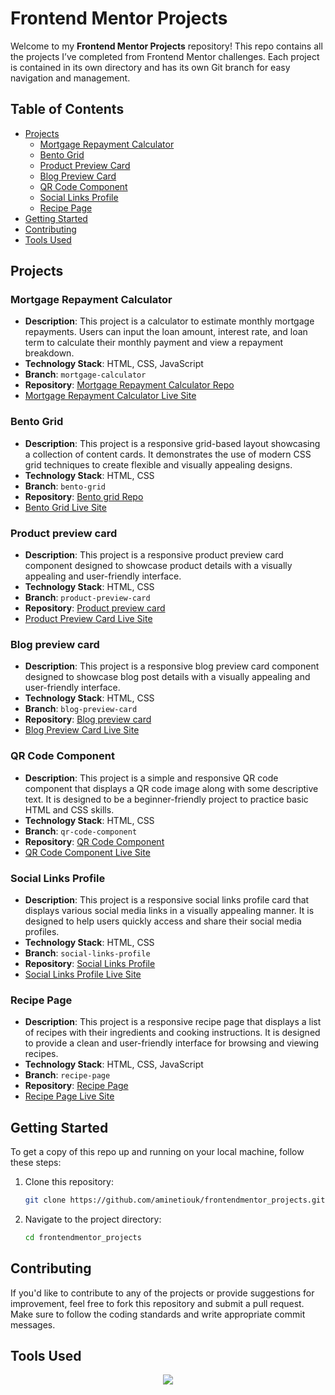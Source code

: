 # Frontend Mentor Projects

Welcome to my **Frontend Mentor Projects** repository! This repo contains all the projects I’ve completed from Frontend Mentor challenges. Each project is contained in its own directory and has its own Git branch for easy navigation and management.

## Table of Contents

- [Projects](#projects)
  - [Mortgage Repayment Calculator](#mortgage-repayment-calculator)
  - [Bento Grid](#bento-grid)
  - [Product Preview Card](#product-preview-card)
  - [Blog Preview Card](#blog-preview-card)
  - [QR Code Component](#qr-code-component)
  - [Social Links Profile](#social-links-profile)
  - [Recipe Page](#recipe-page)
- [Getting Started](#getting-started)
- [Contributing](#contributing)
- [Tools Used](#tools-used)

## Projects

### Mortgage Repayment Calculator
- **Description**: This project is a calculator to estimate monthly mortgage repayments. Users can input the loan amount, interest rate, and loan term to calculate their monthly payment and view a repayment breakdown.
- **Technology Stack**: HTML, CSS, JavaScript
- **Branch**: `mortgage-calculator`
- **Repository**: [Mortgage Repayment Calculator Repo](https://github.com/aminetiouk/frontendmentor_projects/tree/main/mortgage-calculator)
- [Mortgage Repayment Calculator Live Site](https://mortgage-calculator-pi-six.vercel.app/)

### Bento Grid
- **Description**: This project is a responsive grid-based layout showcasing a collection of content cards. It demonstrates the use of modern CSS grid techniques to create flexible and visually appealing designs.
- **Technology Stack**: HTML, CSS
- **Branch**: `bento-grid`
- **Repository**: [Bento grid Repo](https://github.com/aminetiouk/frontendmentor_projects/tree/main/bento-grid)
- [Bento Grid Live Site](https://bento-grid-lac-nu.vercel.app/)

### Product preview card
- **Description**: This project is a responsive product preview card component designed to showcase product details with a visually appealing and user-friendly interface.
- **Technology Stack**: HTML, CSS
- **Branch**: `product-preview-card`
- **Repository**: [Product preview card](https://github.com/aminetiouk/frontendmentor_projects/tree/main/product-preview-card)
- [Product Preview Card Live Site](https://product-preview-card-five-sigma.vercel.app/)

### Blog preview card
- **Description**: This project is a responsive blog preview card component designed to showcase blog post details with a visually appealing and user-friendly interface.
- **Technology Stack**: HTML, CSS
- **Branch**: `blog-preview-card`
- **Repository**: [Blog preview card](https://github.com/aminetiouk/frontendmentor_projects/tree/blog-preview-card/blog-preview-card)
- [Blog Preview Card Live Site](https://blog-preview-card-hazel-mu-36.vercel.app/)

### QR Code Component
- **Description**: This project is a simple and responsive QR code component that displays a QR code image along with some descriptive text. It is designed to be a beginner-friendly project to practice basic HTML and CSS skills.
- **Technology Stack**: HTML, CSS
- **Branch**: `qr-code-component`
- **Repository**: [QR Code Component](https://github.com/aminetiouk/frontendmentor_projects/tree/qr-code-component/qr-code-component)
- [QR Code Component Live Site](https://qr-code-component-wheat-seven.vercel.app/)

### Social Links Profile
- **Description**: This project is a responsive social links profile card that displays various social media links in a visually appealing manner. It is designed to help users quickly access and share their social media profiles.
- **Technology Stack**: HTML, CSS
- **Branch**: `social-links-profile`
- **Repository**: [Social Links Profile](https://github.com/aminetiouk/frontendmentor_projects/tree/social-links-profile/social-links-profile)
- [Social Links Profile Live Site](https://frontendmentor-projects-one.vercel.app/)

### Recipe Page
- **Description**: This project is a responsive recipe page that displays a list of recipes with their ingredients and cooking instructions. It is designed to provide a clean and user-friendly interface for browsing and viewing recipes.
- **Technology Stack**: HTML, CSS, JavaScript
- **Branch**: `recipe-page`
- **Repository**: [Recipe Page](https://github.com/aminetiouk/frontendmentor_projects/tree/recipe-page)
- [Recipe Page Live Site](https://recipe-page-phi-ashy.vercel.app/)


## Getting Started

To get a copy of this repo up and running on your local machine, follow these steps:

1. Clone this repository:
   ```bash
   git clone https://github.com/aminetiouk/frontendmentor_projects.git
   ```

2. Navigate to the project directory:
   ```bash
   cd frontendmentor_projects
   ```

## Contributing

If you'd like to contribute to any of the projects or provide suggestions for improvement, feel free to fork this repository and submit a pull request. Make sure to follow the coding standards and write appropriate commit messages.

## Tools Used
<div align="center">
  <a href="https://skillicons.dev">
    <img src="https://skillicons.dev/icons?i=css,html,js" />
  </a>
</div>
